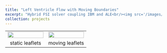 ```yaml
---
title: "Left Ventricle Flow with Moving Boundaries"
excerpt: "Hybrid FSI solver coupling IBM and ALE<br/><img src='/images/heart.png'>"
collection: projects
---
```






<table>
 <tr align="center">
    <td width="50%"><img src="https://github.com/user-attachments/assets/8baec2ba-fa55-4f8a-a24a-e7d319097dcc" width="100%"></td>
    <td width="50%"><img src='/images/Picture4.gif' width="100%"></td>
 </tr>
 <tr align="center">
   <td width="50%">static leaflets</td>
   <td width="50%">moving leaflets</td>   
 </tr>
</table>
